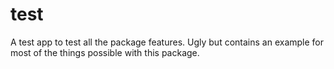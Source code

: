 # test
A test app to test all the package features.
Ugly but contains an example for most of the things possible with this package.
